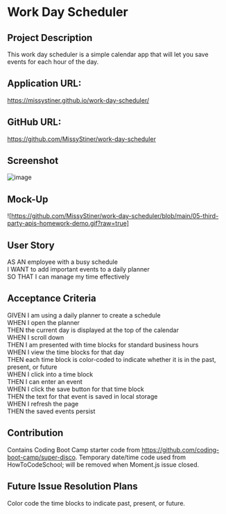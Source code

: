 # Work Day Scheduler

## Project Description
This work day scheduler is a simple calendar app that will let you save events for each hour of the day.

## Application URL:
https://missystiner.github.io/work-day-scheduler/

## GitHub URL:
https://github.com/MissyStiner/work-day-scheduler

## Screenshot
![image](https://user-images.githubusercontent.com/85651869/139193718-18e0d887-f77c-4c54-b562-e624e64affd4.png)

## Mock-Up
![https://github.com/MissyStiner/work-day-scheduler/blob/main/05-third-party-apis-homework-demo.gif?raw=true]

## User Story
AS AN employee with a busy schedule<br>
I WANT to add important events to a daily planner<br>
SO THAT I can manage my time effectively

## Acceptance Criteria
GIVEN I am using a daily planner to create a schedule<br>
WHEN I open the planner<br>
THEN the current day is displayed at the top of the calendar<br>
WHEN I scroll down<br>
THEN I am presented with time blocks for standard business hours<br>
WHEN I view the time blocks for that day<br>
THEN each time block is color-coded to indicate whether it is in the past, present, or future<br>
WHEN I click into a time block<br>
THEN I can enter an event<br>
WHEN I click the save button for that time block<br>
THEN the text for that event is saved in local storage<br>
WHEN I refresh the page<br>
THEN the saved events persist

## Contribution
Contains Coding Boot Camp starter code from https://github.com/coding-boot-camp/super-disco. Temporary date/time code used from HowToCodeSchool; will be removed when Moment.js issue closed.

## Future Issue Resolution Plans
Color code the time blocks to indicate past, present, or future.
